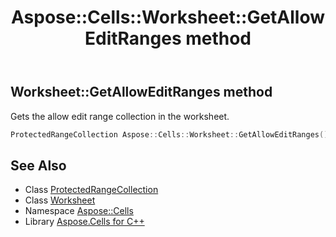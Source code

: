 ﻿---
title: Aspose::Cells::Worksheet::GetAllowEditRanges method
linktitle: GetAllowEditRanges
second_title: Aspose.Cells for C++ API Reference
description: 'Aspose::Cells::Worksheet::GetAllowEditRanges method. Gets the allow edit range collection in the worksheet in C++.'
type: docs
weight: 8500
url: /cpp/aspose.cells/worksheet/getalloweditranges/
---
## Worksheet::GetAllowEditRanges method


Gets the allow edit range collection in the worksheet.

```cpp
ProtectedRangeCollection Aspose::Cells::Worksheet::GetAllowEditRanges()
```

## See Also

* Class [ProtectedRangeCollection](../../protectedrangecollection/)
* Class [Worksheet](../)
* Namespace [Aspose::Cells](../../)
* Library [Aspose.Cells for C++](../../../)
